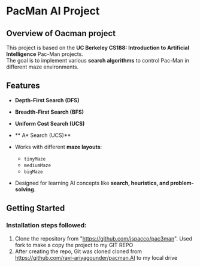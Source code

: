 # PacMan AI Project
 
## Overview of Oacman project
This project is based on the **UC Berkeley CS188: Introduction to Artificial Intelligence** Pac-Man projects.  
The goal is to implement various **search algorithms** to control Pac-Man in different maze environments.  
 
## Features
- **Depth-First Search (DFS)**
- **Breadth-First Search (BFS)**
- **Uniform Cost Search (UCS)**
- ** A* Search (UCS)**
  
- Works with different **maze layouts**:
  - `tinyMaze`
  - `mediumMaze`
  - `bigMaze`
- Designed for learning AI concepts like **search, heuristics, and problem-solving**.
 
## Getting Started
 
### Installation steps followed:
1. Clone the repository from "https://github.com/jspacco/pac3man". Used fork to make a copy the project to my GIT REPO
2. After creating the repo, Git was cloned cloned from https://github.com/ravi-ariyagounder/pacman.AI to my local drive

